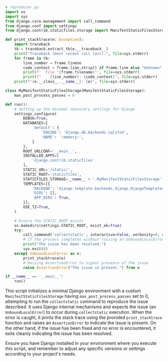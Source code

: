 ```python
# reproducer.py
import os
import sys
from django.core.management import call_command
from django.conf import settings
from django.contrib.staticfiles.storage import ManifestStaticFilesStorage

def print_stacktrace(e: Exception):
    import traceback
    tb = traceback.extract_tb(e.__traceback__)
    print("Traceback (most recent call last):", file=sys.stderr)
    for frame in tb:
        line_number = frame.lineno
        code_context = frame.line.strip() if frame.line else "Unknown"
        print(f'  File "{frame.filename}"', file=sys.stderr)
        print(f"    {line_number}: {code_context}", file=sys.stderr)
    print(f"{e.__class__.__name__}: {e}", file=sys.stderr)

class MyManifestStaticFilesStorage(ManifestStaticFilesStorage):
    max_post_process_passes = 0

def run():
    # Setting up the minimal necessary settings for Django
    settings.configure(
        DEBUG=True,
        DATABASES={
            'default': {
                'ENGINE': 'django.db.backends.sqlite3',
                'NAME': ':memory:',
            }
        },
        ROOT_URLCONF='__main__',
        INSTALLED_APPS=[
            'django.contrib.staticfiles'
        ],
        STATIC_URL='/static/',
        STATIC_ROOT='staticfiles',
        STATICFILES_STORAGE=__name__ + '.MyManifestStaticFilesStorage',
        TEMPLATES=[{
            'BACKEND': 'django.template.backends.django.DjangoTemplates',
            'DIRS': [],
            'APP_DIRS': True,
        }],
        USE_TZ=True,
    )

    # Ensure the STATIC_ROOT exists
    os.makedirs(settings.STATIC_ROOT, exist_ok=True)
    try:
        call_command('collectstatic', interactive=False, verbosity=0, clear=True, link=True)
        # If the process completes without raising an UnboundLocalError, we assume the issue is fixed
        print("The issue has been resolved.")
        sys.exit(0)
    except UnboundLocalError as e:
        print_stacktrace(e)
        # Raising AssertionError to signal presence of the issue
        raise AssertionError("The issue is present.") from e

if __name__ == '__main__':
    run()
```

This script initializes a minimal Django environment with a custom `ManifestStaticFilesStorage` having `max_post_process_passes` set to 0, attempting to run the `collectstatic` command to reproduce the issue described. It uses Django internal mechanisms and expects the issue (an `UnboundLocalError`) to occur during `collectstatic` execution. When the error is caught, it prints the stack trace using the provided `print_stacktrace` function and raises an `AssertionError` to indicate the issue is present. On the other hand, if the issue has been fixed and no error is encountered, it exits cleanly indicating the issue has been resolved. 

Ensure you have Django installed in your environment where you execute this script, and remember to adjust any specific versions or settings according to your project's needs.